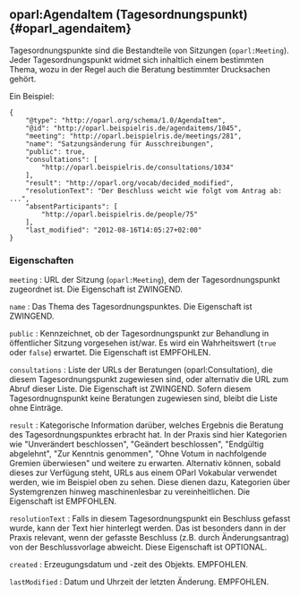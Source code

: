 oparl:AgendaItem (Tagesordnungspunkt)  {#oparl_agendaitem}
------------------------------------

Tagesordnungspunkte sind die Bestandteile von Sitzungen (`oparl:Meeting`).
Jeder Tagesordnungspunkt widmet sich inhaltlich einem bestimmten Thema,
wozu in der Regel auch die Beratung bestimmter Drucksachen gehört.

Ein Beispiel:

~~~~~  {#agendaitem_ex1 .json}
{
    "@type": "http://oparl.org/schema/1.0/AgendaItem",
    "@id": "http://oparl.beispielris.de/agendaitems/1045",
    "meeting": "http://oparl.beispielris.de/meetings/281",
    "name": "Satzungsänderung für Ausschreibungen",
    "public": true,
    "consultations": [
        "http://oparl.beispielris.de/consultations/1034"
    ],
    "result": "http://oparl.org/vocab/decided_modified",
    "resolutionText": "Der Beschluss weicht wie folgt vom Antrag ab: ...",
    "absentParticipants": [
        "http://oparl.beispielris.de/people/75"
    ],
    "last_modified": "2012-08-16T14:05:27+02:00"
}
~~~~~


### Eigenschaften ###

`meeting`
:   URL der Sitzung (`oparl:Meeting`), dem der Tagesordnungspunkt zugeordnet ist.
    Die Eigenschaft ist ZWINGEND.

`name`
:   Das Thema des Tagesordnungspunktes.
    Die Eigenschaft ist ZWINGEND.

`public`
:   Kennzeichnet, ob der Tagesordnungspunkt zur Behandlung in öffentlicher Sitzung 
    vorgesehen ist/war. Es wird ein Wahrheitswert (`true` oder `false`) erwartet.
    Die Eigenschaft ist EMPFOHLEN.

`consultations`
:   Liste der URLs der Beratungen (oparl:Consultation), die diesem Tagesordnungspunkt
    zugewiesen sind, oder alternativ die URL zum Abruf dieser Liste.
    Die Eigenschaft ist ZWINGEND. Sofern diesem Tagesordnugnspunkt keine Beratungen
    zugewiesen sind, bleibt die Liste ohne Einträge.

`result`
:   Kategorische Information darüber, welches Ergebnis die Beratung des
    Tagesordnungspunktes erbracht hat. In der Praxis sind hier Kategorien wie
    "Unverändert beschlossen", "Geändert beschlossen", "Endgültig abgelehnt",
    "Zur Kenntnis genommen", "Ohne Votum in nachfolgende Gremien überwiesen"
    und weitere zu erwarten.
    Alternativ können, sobald dieses zur Verfügung steht, URLs aus einem OParl
    Vokabular verwendet werden, wie im Beispiel oben zu sehen. Diese dienen dazu,
    Kategorien über Systemgrenzen hinweg maschinenlesbar zu vereinheitlichen.
    Die Eigenschaft ist EMPFOHLEN.

`resolutionText`
:   Falls in diesem Tagesordnungspunkt ein Beschluss gefasst 
    wurde, kann der Text hier hinterlegt werden. Das ist besonders dann in der 
    Praxis relevant, wenn der gefasste Beschluss (z.B. durch Änderungsantrag) 
    von der Beschlussvorlage abweicht.
    Diese Eigenschaft ist OPTIONAL.

`created`
:   Erzeugungsdatum und -zeit des Objekts. EMPFOHLEN.

`lastModified`
:   Datum und Uhrzeit der letzten Änderung. EMPFOHLEN.


